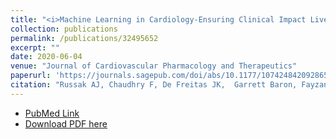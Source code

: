 ```yaml
---
title: "<i>Machine Learning in Cardiology-Ensuring Clinical Impact Lives Up to the Hype</i>"
collection: publications
permalink: /publications/32495652
excerpt: ""
date: 2020-06-04
venue: "Journal of Cardiovascular Pharmacology and Therapeutics"
paperurl: 'https://journals.sagepub.com/doi/abs/10.1177/1074248420928651'
citation: "Russak AJ, Chaudhry F, De Freitas JK,  Garrett Baron, Fayzan F Chaudhry, Solomon Bienstock, Ishan Paranjpe, Akhil Vaid, Mohsin Ali, Shan Zhao, Sulaiman Somani, Felix Richter, Tejeshwar Bawa, Phillip D Levy, Riccardo Miotto, Girish N Nadkarni, <b>Kipp W Johnson</b>, Benjamin S Glicksberg. Machine Learning in Cardiology-Ensuring Clinical Impact Lives Up to the Hype [published online ahead of print, 2020 Jun 4. J Cardiovasc Pharmacol Ther. 2020;1074248420928651. doi:10.1177/1074248420928651"
---
```


* [PubMed Link](https://pubmed.ncbi.nlm.nih.gov/32495652/)
* [Download PDF here](https://kippjohnson.com/files/32495652.pdf)

<script type='text/javascript' src='https://d1bxh8uas1mnw7.cloudfront.net/assets/embed.js'></script>
<div class='altmetric-embed' data-badge-type="medium-donut" data-doi="10.1177/1074248420928651" data-hide-no-mentions="true" data-hide-less-than="1" class="altmetric-embed"></div>
